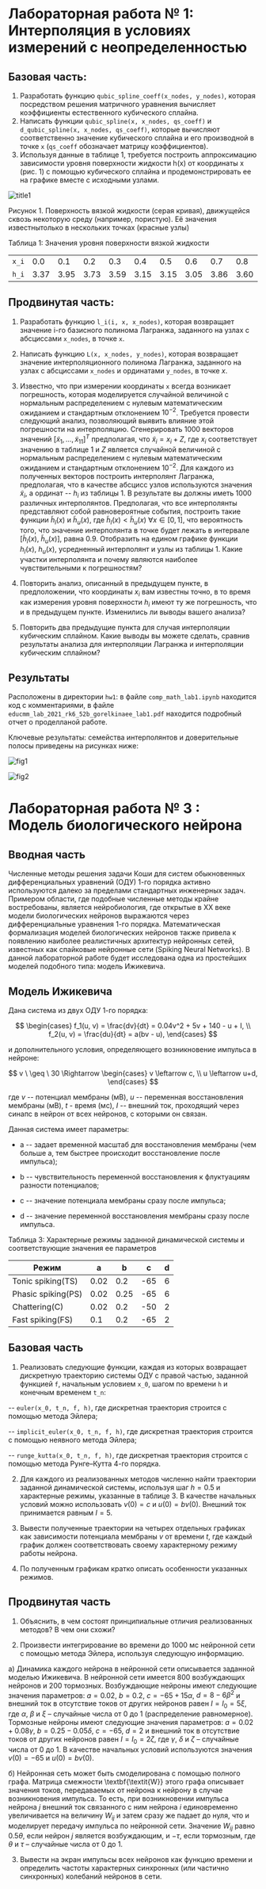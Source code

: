 # Лабораторная работа № 1: Интерполяция в условиях измерений с неопределенностью

## Базовая часть:

  1. Разработать функцию `qubic_spline_coeff(x_nodes, y_nodes)`, которая посредством решения матричного уравнения вычисляет коэффициенты естественного кубического сплайна.
  2. Написать функции `qubic_spline(x, x_nodes, qs_coeff)` и `d_qubic_spline(x, x_nodes, qs_coeff)`, которые вычисляют соответственно значение кубического сплайна и его производной в точке `x` (`qs_coeff` обозначает матрицу коэффициентов).
  3. Используя данные в таблице 1, требуется построить аппроксимацию зависимости уровня поверхности жидкости h(x) от координаты x (рис. 1) с помощью кубического сплайна и продемонстрировать ее на графике вместе с исходными узлами.

![title1](рис1.png)

Рисунок 1. Поверхность вязкой жидкости (серая кривая), движущейся сквозь некоторую среду (например, пористую). Её значения известнытолько в нескольких точках (красные узлы)

Таблица 1: Значения уровня поверхности вязкой жидкости

|  |  |  |  |  |  |  |  |  |  |  |  |
| --- | --- | --- | --- | --- | --- | --- | --- | --- | --- | --- | --- | 
| `x_i` | 0.0 | 0.1 | 0.2 | 0.3 | 0.4 | 0.5 | 0.6 | 0.7 | 0.8 | 0.9 | 1.0 |
| `h_i` | 3.37 | 3.95 | 3.73 | 3.59 | 3.15 | 3.15 | 3.05 | 3.86 | 3.60 | 3.70 | 3.02 |

## Продвинутая часть:

  1. Разработать функцию `l_i(i, x, x_nodes)`, которая возвращает значение i-го базисного полинома Лагранжа, заданного на узлах с абсциссами `x_nodes`, в точке `x`.
  2. Написать функцию `L(x, x_nodes, y_nodes)`, которая возвращает значение интерполяционного полинома Лагранжа, заданного на узлах с абсциссами `x_nodes` и ординатами `y_nodes`, в точке $x$.
  3.  Известно, что при измерении координаты `x` всегда возникает погрешность, которая моделируется случайной величиной с нормальным распределением с нулевым математическим ожиданием и стандартным отклонением $10^{-2}$. Требуется провести следующий анализ, позволяющий выявить влияние этой погрешности на интерполяцию. Сгенерировать 1000  векторов значений $[ \tilde x_1,..., \tilde x_{11}]^T$ предполагая, что $\tilde x_i = x_i + Z$, где $x_i$ соответствует значению в таблице 1 и $Z$ является случайной величиной с нормальным распределением с нулевым математическим ожиданием и стандартным отклонением $10^{-2}$. Для каждого из полученных векторов построить интерполянт Лагранжа, предполагая, что в качестве абсцисс узлов используются значения $\tilde x_i$, а ординат -- $h_i$ из таблицы 1. В результате вы должны иметь 1000 различных интерполянтов. Предполагая, что все интерполянты представляют собой равновероятные события, построить такие функции $\tilde h_l(x)$ и $\tilde h_u(x)$, где $\tilde h_l(x) < \tilde h_u(x) \ \forall x \in [0, 1]$, что вероятность того, что значение интерполянта в точке будет лежать в интервале $[\tilde h_l(x) , \  \tilde h_u(x)]$, равна 0.9. Отобразить на едином графике функции $h_l(x), \ h_u(x)$, усредненный интерполянт и узлы из таблицы 1. Какие участки интерполянта и почему являются наиболее чувствительными к погрешностям?
    
  4. Повторить анализ, описанный в предыдущем пункте, в предположении, что координаты $x_i$ вам известны точно, в то время как измерения уровня поверхности $h_i$ имеют ту же погрешность, что и в предыдущем пункте. Изменились ли выводы вашего анализа?
  5. Повторить два предыдущие пункта для случая интерполяции кубическим сплайном. Какие выводы вы можете сделать, сравнив результаты анализа для интерполяции Лагранжа и интерполяции кубическим сплайном?

## Результаты

Расположены в директории `hw1`: в файле `comp_math_lab1.ipynb` находится код с комментариями, в файле `educmm_lab_2021_rk6_52b_gorelkinaee_lab1.pdf` находится подробный отчет о проделланой работе.

Ключевые результаты: семейства интерполянтов и доверительные полосы приведены на рисунках ниже:

![fig1](/images/лаб1_прод_5.png)

![fig2](/images/лаб1_прод_7.png)

# Лабораторная работа № 3 : Модель биологического нейрона

## Вводная часть

Численные методы решения задачи Коши для систем обыкновенных дифференциальных уравнений (ОДУ) 1-го порядка активно используются далеко за пределами стандартных инженерных задач. Примером области, где подобные численные методы крайне востребованы, является нейробиология, где открытые в XX веке модели биологических нейронов выражаются через дифференциальные уравнения 1-го порядка. Математическая формализация моделей биологических нейронов также привела к появлению наиболее реалистичных архитектур нейронных сетей, известных как спайковые нейронные сети (Spiking Neural Networks). В данной лабораторной работе будет исследована одна из простейших моделей подобного типа: модель Ижикевича.

## Модель Ижикевича

Дана система из двух ОДУ 1-го порядка:

$$
\begin{cases}
      f_1(u, v) = \frac{dv}{dt} = 0.04v^2 + 5v + 140 - u + I, \\
      f_2(u, v) = \frac{du}{dt} = a(bv - u),
\end{cases} 
$$

и дополнительного условия, определяющего возникновение импульса в нейроне:

$$
v \ \geq \ 30 \Rightarrow
 \begin{cases}
   v \leftarrow c,
   \\ 
   u \leftarrow u+d,
 \end{cases}
$$

где $v$ -- потенциал мембраны (мВ), $u$ -- переменная восстановления мембраны (мВ), $t$ - время (мс), $I$ -- внешний ток, проходящий через синапс в нейрон от всех нейронов, с которыми он связан.

Данная система имеет параметры:

- a -- задает временной масштаб для восстановления мембраны (чем больше a, тем быстрее происходит восстановление после импульса);

- b  -- чувствительность переменной восстановления к флуктуациям разности потенциалов;

- c  -- значение потенциала мембраны сразу после импульса;

- d  -- значение переменной восстановления мембраны сразу после импульса.

Таблица 3: Характерные режимы заданной динамической системы и соответствующие значения ее параметров

| Режим | a | b | c | d |
| --- | --- | --- | --- | --- | 
| Tonic spiking(TS) | 0.02 | 0.2 | -65 | 6 |
| Phasic spiking(PS) | 0.02 | 0.25 | -65 | 6 |
| Chattering(C) | 0.02 | 0.2 | -50 | 2 |
| Fast spiking(FS) | 0.1 | 0.2 | -65 | 2 |

## Базовая часть

1. Реализовать следующие функции, каждая из которых возвращает дискретную траекторию системы ОДУ с правой частью, заданной функцией `f`, начальным условием `x_0`, шагом по времени `h` и конечным временем `t_n`:

-- `euler(x_0, t_n, f, h)`, где дискретная траектория строится с помощью метода Эйлера;

-- `implicit_euler(x_0, t_n, f, h)`, где дискретная траектория строится с помощью неявного метода Эйлера;

-- `runge_kutta(x_0, t_n, f, h)`, где дискретная траектория строится с помощью метода Рунге–Кутта 4-го порядка.

2. Для каждого из реализованных методов численно найти траектории заданной динамической системы, используя шаг $h = 0.5$ и характерные режимы, указанные в таблице 3. В качестве начальных условий можно использовать $v(0) = c$ и $u(0) = bv(0)$. Внешний ток принимается равным $I = 5$. 

3. Вывести полученные траектории на четырех отдельных графиках как зависимости потенциала мембраны $v$ от времени $t$, где каждый график должен соответствовать своему характерному режиму работы нейрона.

4. По полученным графикам кратко описать особенности указанных режимов. 

## Продвинутая часть

1. Объяснить, в чем состоят принципиальные отличия реализованных методов? В чем они схожи?

2. Произвести интегрирование во времени до 1000 мс нейронной сети с помощью метода Эйлера, используя следующую информацию.

а) Динамика каждого нейрона в нейронной сети описывается заданной моделью Ижикевича. В нейронной сети имеется 800 возбуждающих нейронов и 200 тормозных. Возбуждающие нейроны имеют следующие значения параметров: $a = 0.02$, $b = 0.2$, $c = -65+15\alpha$, $d = 8-6\beta^2$ и внешний ток в отсутствие токов от других нейронов равен $I = I_0 = 5\xi$, где $\alpha$, $\beta$ и $\xi$ – случайные числа от 0 до 1 (распределение равномерное). Тормозные нейроны имеют следующие значения параметров: $a = 0.02 + 0.08\gamma$, $b = 0.25 - 0.05\delta$, $c = -65$, $d = 2$ и внешний ток в отсутствие токов от других нейронов равен $I = I_0 = 2\zeta$, где $\gamma$, $\delta$ и $\zeta$ – случайные числа от 0 до 1. В качестве начальных условий используются значения $v(0) = -65$ и $u(0) = bv(0)$.

б) Нейронная сеть может быть смоделирована с помощью полного графа. Матрица смежности \textbf{\textit{W}} этого графа описывает значения токов, передаваемых от нейрона к нейрону в случае возникновения импульса. То есть, при возникновении импульса нейрона $j$ внешний ток связанного с ним нейрона $i$ единовременно увеличивается на величину $W_{ij}$ и затем сразу же падает до нуля, что и моделирует передачу импульса по нейронной сети. Значение $W_{ij}$ равно $0.5\theta$, если нейрон $j$ является возбуждающим, и $-\tau$, если тормозным, где $\theta$ и $\tau$ – случайные числа от 0 до 1.

3. Вывести на экран импульсы всех нейронов как функцию времени и определить частоты характерных синхронных (или частично синхронных) колебаний нейронов в сети.
